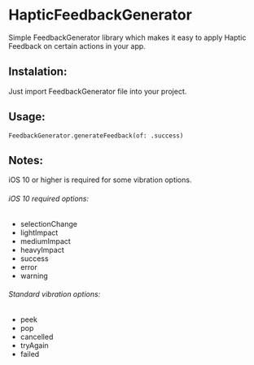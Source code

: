 # HapticFeedbackGenerator

Simple FeedbackGenerator library which makes it easy to apply Haptic Feedback on certain actions in your app.

## Instalation:
Just import FeedbackGenerator file into your project.

## Usage: 
```
FeedbackGenerator.generateFeedback(of: .success)
```

## Notes:
iOS 10 or higher is required for some vibration options.  

###### iOS 10 required options:
* selectionChange
* lightImpact
* mediumImpact
* heavyImpact
* success
* error
* warning

###### Standard vibration options:
* peek
* pop
* cancelled
* tryAgain
* failed
